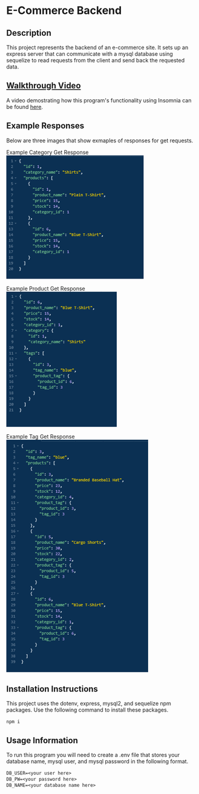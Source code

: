 
# E-Commerce Backend


## Description

This project represents the backend of an e-commerce site. It sets up an express server that can communicate with a mysql database using sequelize to read requests from the client and send back the requested data.

## [Walkthrough Video](https://www.youtube.com/watch?v=u5FHOyO8Mu0&feature=youtu.be)

A video demostrating how this program's functionality using Insomnia can be found [here](https://www.youtube.com/watch?v=u5FHOyO8Mu0&feature=youtu.be).

## Example Responses

Below are three images that show exmaples of responses for get requests.

Example Category Get Response  
![Example Category Get Response](https://raw.githubusercontent.com/MatthewRonaldJohnson/E-Commerce_Back_End/main/assets/img/Example-Category-Get.PNG)  

Example Product Get Response  
![Example Product Get Response](https://raw.githubusercontent.com/MatthewRonaldJohnson/E-Commerce_Back_End/main/assets/img/Example-Product-Get.PNG)  

Example Tag Get Response  
![Example Tag Get Response](https://raw.githubusercontent.com/MatthewRonaldJohnson/E-Commerce_Back_End/main/assets/img/Example-Tag-Get.PNG)
        
## Installation Instructions

This project uses the dotenv, express, mysql2, and sequelize npm packages. Use the following command to install these packages.

```
npm i
```

## Usage Information

To run this program you will need to create a .env file that stores your database name, mysql user, and mysql password in the following format. 

```
DB_USER=<your user here>
DB_PW=<your password here>
DB_NAME=<your database name here>
```
